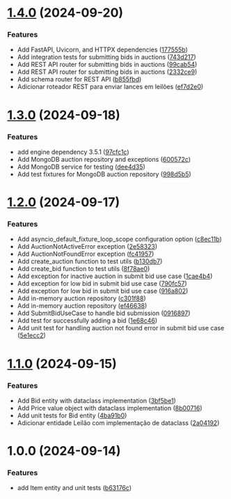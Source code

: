 # [1.4.0](https://github.com/ernane/auction-house/compare/v1.3.0...v1.4.0) (2024-09-20)


### Features

* Add FastAPI, Uvicorn, and HTTPX dependencies ([177555b](https://github.com/ernane/auction-house/commit/177555bd4de2b9c27217a30eba6e4e28b4b58eb7))
* Add integration tests for submitting bids in auctions ([743d217](https://github.com/ernane/auction-house/commit/743d217c2460cf61702d6e8652d3130ea5577218))
* Add REST API router for submitting bids in auctions ([99cab54](https://github.com/ernane/auction-house/commit/99cab54c4e19f43e2f5e7dec6797630da7b5aba2))
* Add REST API router for submitting bids in auctions ([2332ce9](https://github.com/ernane/auction-house/commit/2332ce9c8501c80f977e89e5611a7730989f1143))
* Add schema router for REST API ([b855fbd](https://github.com/ernane/auction-house/commit/b855fbda71dfb82dbb5b40dc1287af16e3ed6c97))
* Adicionar roteador REST para enviar lances em leilões ([ef7d2e0](https://github.com/ernane/auction-house/commit/ef7d2e0fa26cd02106b0e774b8e189a8049b5382))

# [1.3.0](https://github.com/ernane/auction-house/compare/v1.2.0...v1.3.0) (2024-09-18)


### Features

* add engine dependency 3.5.1 ([97cfc1c](https://github.com/ernane/auction-house/commit/97cfc1c1d014f4fdeb49264b4c60d919ccdd07ed))
* Add MongoDB auction repository and exceptions ([600572c](https://github.com/ernane/auction-house/commit/600572ce86917082cd2856d36240e890dfd07744))
* Add MongoDB service for testing ([dee4d35](https://github.com/ernane/auction-house/commit/dee4d359c258136e3c1fcf42ac043332ef2ae2a7))
* Add test fixtures for MongoDB auction repository ([998d5b5](https://github.com/ernane/auction-house/commit/998d5b5ee5771016a9799d174c1425c7c39ff93f))

# [1.2.0](https://github.com/ernane/auction-house/compare/v1.1.0...v1.2.0) (2024-09-17)


### Features

* Add asyncio_default_fixture_loop_scope configuration option ([c8ec11b](https://github.com/ernane/auction-house/commit/c8ec11bff6554e3aa5675a3402ea7f53e3e59384))
* Add AuctionNotActiveError exception ([2e58323](https://github.com/ernane/auction-house/commit/2e5832374e6b08fe586ed7f4cdb617734f07b193))
* Add AuctionNotFoundError exception ([fc41957](https://github.com/ernane/auction-house/commit/fc41957a653cdce333ce84096a20747b6b6e9d4d))
* Add create_auction function to test utils ([b130db7](https://github.com/ernane/auction-house/commit/b130db7f75df4d6669ad182dacec224cba11c544))
* Add create_bid function to test utils ([8f78ae0](https://github.com/ernane/auction-house/commit/8f78ae02c491a3ca4908546f05e15769dd82ec3c))
* Add exception for inactive auction in submit bid use case ([1cae4b4](https://github.com/ernane/auction-house/commit/1cae4b42d3a35f4ab5a71ae204b8384abb68ce57))
* Add exception for low bid in submit bid use case ([790fc57](https://github.com/ernane/auction-house/commit/790fc57aa7d9174086dc2904b0eebd1831a7df5b))
* Add exception for low bid in submit bid use case ([916a802](https://github.com/ernane/auction-house/commit/916a80253c4417e9cb48659d6f1fab1e5a7a938f))
* Add in-memory auction repository ([c301f88](https://github.com/ernane/auction-house/commit/c301f884a35e36629953b3dfd9febc8562ca2bf5))
* Add in-memory auction repository ([ef46638](https://github.com/ernane/auction-house/commit/ef46638ad25766bc1aec6807569f910b83359dae))
* Add SubmitBidUseCase to handle bid submission ([0916897](https://github.com/ernane/auction-house/commit/09168977cac396a668b30d369998551b5c14ca4d))
* Add test for successfully adding a bid ([1e68c46](https://github.com/ernane/auction-house/commit/1e68c463a0d17de3b68cc40500643cbfe92aa94b))
* Add unit test for handling auction not found error in submit bid use case ([5e1ecc2](https://github.com/ernane/auction-house/commit/5e1ecc2b2ff8dd2ea09325383dcc0c8508633ae5))

# [1.1.0](https://github.com/ernane/auction-house/compare/v1.0.0...v1.1.0) (2024-09-15)


### Features

* Add Bid entity with dataclass implementation ([3bf5be1](https://github.com/ernane/auction-house/commit/3bf5be1ebbcf80389dd8e0ab858d35a2bb2ff3f7))
* Add Price value object with dataclass implementation ([8b00716](https://github.com/ernane/auction-house/commit/8b00716a05a9894524b492aea5e3712f896fda35))
* Add unit tests for Bid entity ([4ba91b0](https://github.com/ernane/auction-house/commit/4ba91b04905975e384f055851d07c83d9c7634fd))
* Adicionar entidade Leilão com implementação de dataclass ([2a04192](https://github.com/ernane/auction-house/commit/2a04192bda4ce82558add590712763bd866f19d1))

# 1.0.0 (2024-09-14)


### Features

* add Item entity and unit tests ([b63176c](https://github.com/ernane/auction-house/commit/b63176cab5b789f9889ba9aac1f74b4ac7ca176b))
